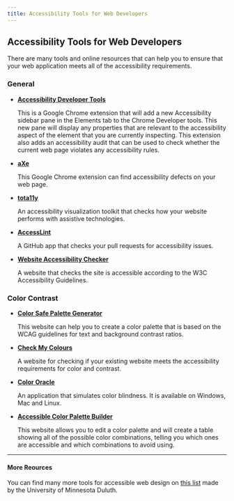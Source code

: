```yaml
---
title: Accessibility Tools for Web Developers
---
```

## Accessibility Tools for Web Developers

There are many tools and online resources that can help you to ensure that your web application meets all of the accessibility requirements.

### General 

- **<a href='https://chrome.google.com/webstore/detail/accessibility-developer-t/fpkknkljclfencbdbgkenhalefipecmb?hl=en' target='_blank' rel='nofollow'>Accessibility Developer Tools</a>**

   This is a Google Chrome extension that will add a new Accessibility sidebar pane in the Elements tab to the Chrome Developer tools. This new pane will display any properties that are relevant to the accessibility aspect of the element that you are currently inspecting. This extension also adds an accessibility audit that can be used to check whether the current web page violates any accessibility rules. 


- **<a href='https://chrome.google.com/webstore/detail/axe/lhdoppojpmngadmnindnejefpokejbdd?hl=en-US' target='_blank' rel='nofollow'>aXe</a>**
   
   This Google Chrome extension can find accessibility defects on your web page.

- **<a href='http://khan.github.io/tota11y/' target='_blank' rel='nofollow'>tota11y</a>**

   An accessibility visualization toolkit that checks how your website performs with assistive technologies.


- **<a href='https://www.accesslint.com' target='_blank' rel='nofollow'>AccessLint</a>**

   A GitHub app that checks your pull requests for accessibility issues.


- **<a href='https://www.boia.org/w3c-tools-services-a11y ' target='_blank' rel='nofollow'>Website Accessibility Checker</a>**

   A website that checks the site is accessible according to the W3C Accessibility Guidelines.


### Color Contrast

- **<a href='http://colorsafe.co' target='_blank' rel='nofollow'>Color Safe Palette Generator</a>**

   This website can help you to create a color palette that is based on the WCAG guidelines for text and background contrast ratios.


- **<a href='http://www.checkmycolours.com' target='_blank' rel='nofollow'>Check My Colours</a>**

   A website for checking if your existing website meets the accessibility requirements for color and contrast.


- **<a href='http://colororacle.org' target='_blank' rel='nofollow'>Color Oracle</a>**

   An application that simulates color blindness. It is available on Windows, Mac and Linux.


- **<a href='https://toolness.github.io/accessible-color-matrix/' target='_blank' rel='nofollow'>Accessible Color Palette Builder</a>**

   This website allows you to edit a color palette and will create a table showing all of the possible color combinations, telling you which ones are accessible and which combinations to avoid using.


***

#### More Reources
You can find many more tools for accessible web design on <a href='http://www.d.umn.edu/itss/training/online/webdesign/tools.html' target='_blank' rel='nofollow'>this list</a> made by the University of Minnesota Duluth.
